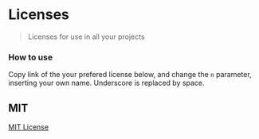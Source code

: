 # Licenses

> Licenses for use in all your projects

### How to use

Copy link of the your prefered license below, and change the `n` parameter, inserting your own name.
Underscore is replaced by space.

## MIT

[MIT License](MIT-LICENSE.html)